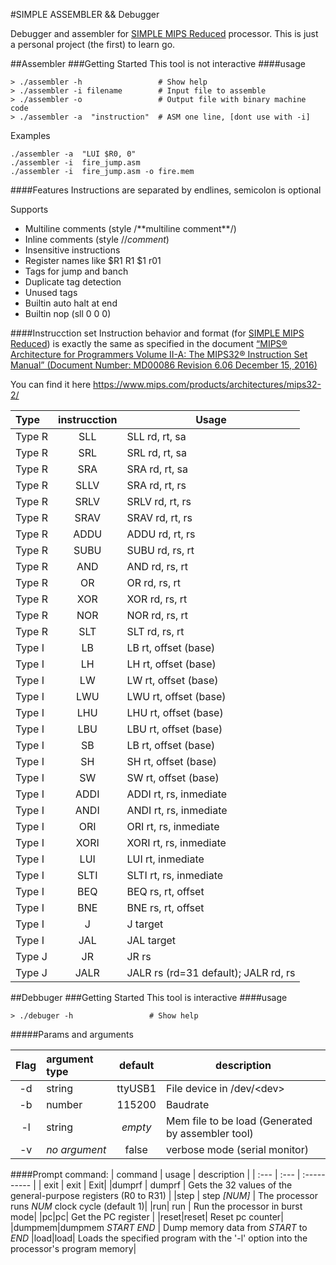 #SIMPLE ASSEMBLER && Debugger

Debugger and assembler for [SIMPLE MIPS Reduced](https://github.com/juliancnn/SIMPLE_MIPS_Reduced) processor.
This is just a personal project (the first) to learn go.


##Assembler
###Getting Started
This tool is not interactive
####usage
```shell script
> ./assembler -h                 # Show help
> ./assembler -i filename        # Input file to assemble
> ./assembler -o                 # Output file with binary machine code
> ./assembler -a  "instruction"  # ASM one line, [dont use with -i]
```
Examples
```shell script
./assembler -a  "LUI $R0, 0"
./assembler -i  fire_jump.asm  
./assembler -i  fire_jump.asm -o fire.mem
```

####Features
Instructions are separated by endlines, semicolon is optional
 
 Supports
- Multiline comments (style /*\*multiline comment**/)
- Inline comments (style //*comment*)
- Insensitive instructions
- Register names like $R1 R1 $1 r01
- Tags for jump and banch
- Duplicate tag detection
- Unused tags
- Builtin auto halt at end 
- Builtin nop (sll 0 0 0)

####Instrucction set
Instruction behavior and format (for [SIMPLE MIPS Reduced](https://github.com/juliancnn/SIMPLE_MIPS_Reduced)) is exactly the same as specified in the document
[“MIPS® Architecture for Programmers Volume II-A: The MIPS32® Instruction Set Manual”
(Document Number: MD00086 Revision 6.06 December 15, 2016)](https://s3-eu-west-1.amazonaws.com/downloads-mips/documents/MD00086-2B-MIPS32BIS-AFP-6.06.pdf)

You can find it here https://www.mips.com/products/architectures/mips32-2/

 
|            Type      |    instrucction    |    Usage     |
| :-------------------- | :------------------: |------------------ |
 |Type R|SLL|SLL rd, rt, sa|
 |Type R|SRL|SRL rd, rt, sa|
 |Type R|SRA|SRA rd, rt, sa|
 |Type R|SLLV|SRA rd, rt, rs|
 |Type R|SRLV|SRLV rd, rt, rs|
 |Type R|SRAV|SRAV rd, rt, rs|
 |Type R|ADDU|ADDU rd, rt, rs|
 |Type R|SUBU|SUBU rd, rs, rt|
 |Type R|AND|AND rd, rs, rt|
 |Type R|OR|OR rd, rs, rt|
 |Type R|XOR|XOR rd, rs, rt|
 |Type R|NOR|NOR rd, rs, rt|
 |Type R|SLT|SLT rd, rs, rt|
 |Type I|LB|LB rt, offset (base)|
 |Type I|LH|LH rt, offset (base)|
 |Type I|LW|LW rt, offset (base)|
 |Type I|LWU|LWU rt, offset (base)|
 |Type I|LHU|LHU rt, offset (base)|
 |Type I|LBU|LBU rt, offset (base)|
 |Type I|SB|LB rt, offset (base)|
 |Type I|SH|SH rt, offset (base)|
 |Type I|SW|SW rt, offset (base)|
 |Type I|ADDI|ADDI rt, rs, inmediate|
 |Type I|ANDI|ANDI rt, rs, inmediate|
 |Type I|ORI|ORI rt, rs, inmediate|
 |Type I|XORI|XORI rt, rs, inmediate|
 |Type I|LUI|LUI rt, inmediate|
 |Type I|SLTI|SLTI rt, rs, inmediate|
 |Type I|BEQ|BEQ rs, rt, offset|
 |Type I|BNE|BNE rs, rt, offset|
 |Type I|J|J target|
 |Type I|JAL|JAL target|
 |Type J|JR|JR rs|
 |Type J|JALR|JALR rs (rd=31 default); JALR rd, rs|



##Debbuger
###Getting Started
This tool is interactive
####usage

```shell script
> ./debuger -h                 # Show help
```
#####Params and arguments

|            Flag      | argument type |  default    |    description     |
| :--------------------: | :---| :------------------: |------------------ |
|-d| string |ttyUSB1 | File device in /dev/\<dev\> |
|-b|number|115200 | Baudrate |
|-l|string |*empty*|Mem file to be load (Generated by assembler tool)
|-v| *no argument* | false | verbose mode (serial monitor)

####Prompt command:
| command | usage | description |
| :---    | :--- | :---------- |
| exit | exit | Exit|
|dumprf | dumprf | Gets the 32 values of the general-purpose registers (R0 to R31) |
|step | step *[NUM]* | The processor runs *NUM* clock cycle (default 1)|
|run| run | Run the processor in burst mode|
|pc|pc| Get the PC register |
|reset|reset| Reset pc counter|
|dumpmem|dumpmem *START END* | Dump memory data from *START* to *END* 
|load|load| Loads the specified program with the '-l' option into the processor's program memory|

